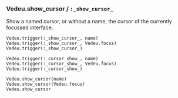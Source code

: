 ### Vedeu.show_cursor / `:_show_cursor_`
Show a named cursor, or without a name, the cursor of the currently
focussed interface.

    Vedeu.trigger(:_show_cursor_, name)
    Vedeu.trigger(:_show_cursor_, Vedeu.focus)
    Vedeu.trigger(:_show_cursor_)

    Vedeu.trigger(:_cursor_show_, name)
    Vedeu.trigger(:_cursor_show_, Vedeu.focus)
    Vedeu.trigger(:_cursor_show_)

    Vedeu.show_cursor(name)
    Vedeu.show_cursor(Vedeu.focus)
    Vedeu.show_cursor
